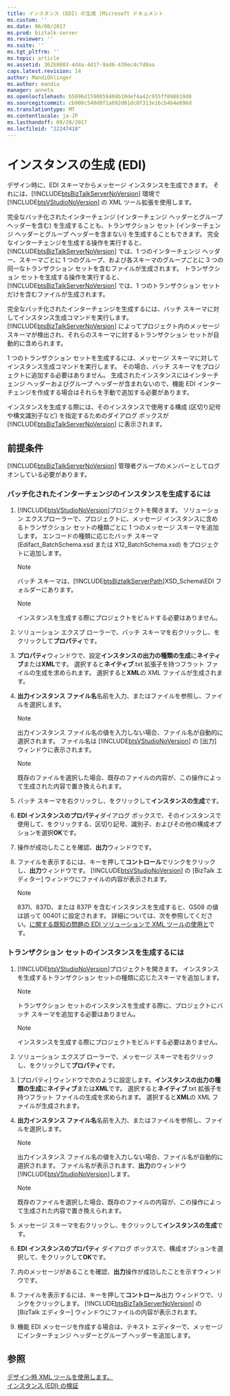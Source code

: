 ```yaml
---
title: インスタンス (EDI) の生成 |Microsoft ドキュメント
ms.custom: ''
ms.date: 06/08/2017
ms.prod: biztalk-server
ms.reviewer: ''
ms.suite: ''
ms.tgt_pltfrm: ''
ms.topic: article
ms.assetid: 362b9803-4d4a-4d17-9ad6-439ec4c7d8aa
caps.latest.revision: 14
author: MandiOhlinger
ms.author: mandia
manager: anneta
ms.openlocfilehash: b5696d1590859469b10def4a42c955ff098819d8
ms.sourcegitcommit: cb908c540d8f1a692d01dc8f313e16cb4b4e696d
ms.translationtype: MT
ms.contentlocale: ja-JP
ms.lasthandoff: 09/20/2017
ms.locfileid: "22247418"
---
```

# <a name="generating-an-instance-edi"></a>インスタンスの生成 (EDI)
デザイン時に、EDI スキーマからメッセージ インスタンスを生成できます。 それには、[!INCLUDE[btsBizTalkServerNoVersion](../includes/btsbiztalkservernoversion-md.md)] 環境で [!INCLUDE[btsVStudioNoVersion](../includes/btsvstudionoversion-md.md)] の XML ツール拡張を使用します。  
  
 完全なバッチ化されたインターチェンジ (インターチェンジ ヘッダーとグループ ヘッダーを含む) を生成することも、トランザクション セット (インターチェンジ ヘッダーとグループ ヘッダーを含まない) を生成することもできます。 完全なインターチェンジを生成する操作を実行すると、[!INCLUDE[btsBizTalkServerNoVersion](../includes/btsbiztalkservernoversion-md.md)] では、1 つのインターチェンジ ヘッダー、スキーマごとに 1 つのグループ、および各スキーマのグループごとに 3 つの同一なトランザクション セットを含むファイルが生成されます。 トランザクション セットを生成する操作を実行すると、[!INCLUDE[btsBizTalkServerNoVersion](../includes/btsbiztalkservernoversion-md.md)] では、1 つのトランザクション セットだけを含むファイルが生成されます。  
  
 完全なバッチ化されたインターチェンジを生成するには、バッチ スキーマに対してインスタンス生成コマンドを実行します。 [!INCLUDE[btsBizTalkServerNoVersion](../includes/btsbiztalkservernoversion-md.md)] によってプロジェクト内のメッセージ スキーマが検出され、それらのスキーマに対するトランザクション セットが自動的に含められます。  
  
 1 つのトランザクション セットを生成するには、メッセージ スキーマに対してインスタンス生成コマンドを実行します。 その場合、バッチ スキーマをプロジェクトに追加する必要はありません。 生成されたインスタンスにはインターチェンジ ヘッダーおよびグループ ヘッダーが含まれないので、機能 EDI インターチェンジを作成する場合はそれらを手動で追加する必要があります。  
  
 インスタンスを生成する際には、そのインスタンスで使用する構成 (区切り記号や構文識別子など) を指定するためのダイアログ ボックスが [!INCLUDE[btsBizTalkServerNoVersion](../includes/btsbiztalkservernoversion-md.md)] に表示されます。  
  
## <a name="prerequisites"></a>前提条件  
 [!INCLUDE[btsBizTalkServerNoVersion](../includes/btsbiztalkservernoversion-md.md)] 管理者グループのメンバーとしてログオンしている必要があります。  
  
### <a name="to-generate-an-instance-of-a-batched-interchange"></a>バッチ化されたインターチェンジのインスタンスを生成するには  
  
1.  [!INCLUDE[btsVStudioNoVersion](../includes/btsvstudionoversion-md.md)]プロジェクトを開きます。 ソリューション エクスプローラーで、プロジェクトに、メッセージ インスタンスに含めるトランザクション セットの種類ごとに 1 つのメッセージ スキーマを追加します。 エンコードの種類に応じたバッチ スキーマ (Edifact_BatchSchema.xsd または X12_BatchSchema.xsd) をプロジェクトに追加します。  
  
    > [!NOTE]
    >  バッチ スキーマは、[!INCLUDE[btsBiztalkServerPath](../includes/btsbiztalkserverpath-md.md)]XSD_Schema\EDI フォルダーにあります。  
  
    > [!NOTE]
    >  インスタンスを生成する際にプロジェクトをビルドする必要はありません。  
  
2.  ソリューション エクスプ ローラーで、バッチ スキーマを右クリックし、をクリックして**プロパティ**です。  
  
3.  **プロパティ**ウィンドウで、設定**インスタンスの出力の種類の生成**に**ネイティブ**または**XML**です。 選択すると**ネイティブ**.txt 拡張子を持つフラット ファイルの生成を求められます。 選択すると**XML**の XML ファイルが生成されます。  
  
4.  **出力インスタンス ファイル名**名前を入力、またはファイルを参照し、ファイルを選択します。  
  
    > [!NOTE]
    >  出力インスタンス ファイル名の値を入力しない場合、ファイル名が自動的に選択されます。 ファイル名は [!INCLUDE[btsVStudioNoVersion](../includes/btsvstudionoversion-md.md)] の [出力] ウィンドウに表示されます。  
  
    > [!NOTE]
    >  既存のファイルを選択した場合、既存のファイルの内容が、この操作によって生成された内容で置き換えられます。  
  
5.  バッチ スキーマを右クリックし、をクリックして**インスタンスの生成**です。  
  
6.  **EDI インスタンスのプロパティ**ダイアログ ボックスで、そのインスタンスで使用して、をクリックする、区切り記号、識別子、およびその他の構成オプションを選択**OK**です。  
  
7.  操作が成功したことを確認、**出力**ウィンドウです。  
  
8.  ファイルを表示するには、キーを押して**コントロール**でリンクをクリックし、**出力**ウィンドウです。 [!INCLUDE[btsVStudioNoVersion](../includes/btsvstudionoversion-md.md)] の [BizTalk エディター] ウィンドウにファイルの内容が表示されます。  
  
    > [!NOTE]
    >  837I、837D、または 837P を含むインスタンスを生成すると、GS08 の値は誤って 00401 に設定されます。 詳細については、次を参照してください。[に関する既知の問題の EDI ソリューションで XML ツールの使用と](../core/known-issues-with-xml-tools-used-with-edi-solutions.md)です。  
  
### <a name="to-generate-an-instance-of-a-transaction-set"></a>トランザクション セットのインスタンスを生成するには  
  
1.  [!INCLUDE[btsVStudioNoVersion](../includes/btsvstudionoversion-md.md)]プロジェクトを開きます。 インスタンスを生成するトランザクション セットの種類に応じたスキーマを追加します。  
  
    > [!NOTE]
    >  トランザクション セットのインスタンスを生成する際に、プロジェクトにバッチ スキーマを追加する必要はありません。  
  
    > [!NOTE]
    >  インスタンスを生成する際にプロジェクトをビルドする必要はありません。  
  
2.  ソリューション エクスプ ローラーで、メッセージ スキーマを右クリックし、をクリックして**プロパティ**です。  
  
3.  [プロパティ] ウィンドウで次のように設定します。**インスタンスの出力の種類の生成**に**ネイティブ**または**XML**です。 選択すると**ネイティブ**.txt 拡張子を持つフラット ファイルの生成を求められます。 選択すると**XML**の XML ファイルが生成されます。  
  
4.  **出力インスタンス ファイル名**名前を入力、またはファイルを参照し、ファイルを選択します。  
  
    > [!NOTE]
    >  出力インスタンス ファイル名の値を入力しない場合、ファイル名が自動的に選択されます。 ファイル名が表示されます、**出力**のウィンドウ[!INCLUDE[btsVStudioNoVersion](../includes/btsvstudionoversion-md.md)]します。  
  
    > [!NOTE]
    >  既存のファイルを選択した場合、既存のファイルの内容が、この操作によって生成された内容で置き換えられます。  
  
5.  メッセージ スキーマを右クリックし、をクリックして**インスタンスの生成**です。  
  
6.  **EDI インスタンスのプロパティ** ダイアログ ボックスで、構成オプションを選択して、をクリックして**OK**です。  
  
7.  内のメッセージがあることを確認、**出力**操作が成功したことを示すウィンドウです。  
  
8.  ファイルを表示するには、キーを押して**コントロール**出力 ウィンドウで、リンクをクリックします。 [!INCLUDE[btsBizTalkServerNoVersion](../includes/btsbiztalkservernoversion-md.md)] の [BizTalk エディター] ウィンドウにファイルの内容が表示されます。  
  
9. 機能 EDI メッセージを作成する場合は、テキスト エディターで、メッセージにインターチェンジ ヘッダーとグループ ヘッダーを追加します。  
  
## <a name="see-also"></a>参照  
 [デザイン時 XML ツールを使用します。](../core/using-design-time-xml-tools.md)   
 [インスタンス (EDI) の検証](../core/validating-an-instance-edi.md)